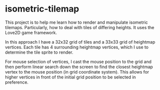 # isometric-tilemap
This project is to help me learn how to render and manipulate isometric tilemaps. Particularly, how to deal with tiles of differing heights. It uses the Love2D game framework.

In this approach I have a 32x32 grid of tiles and a 33x33 grid of heightmap vertices. Each tile has 4 surrounding heightmap vertices, which I use to determine the tile sprite to render. 

For mouse selection of vertices, I cast the mouse position to the grid and then perform linear search down the screen to find the closest heightmap vertex to the mouse position (in grid coordinate system). This allows for higher vertices in front of the initial grid position to be selected in preference.
